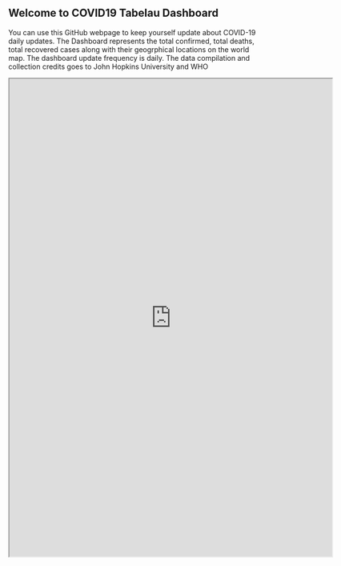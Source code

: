 ## Welcome to COVID19 Tabelau Dashboard

You can use this GitHub webpage to keep yourself update about COVID-19 daily updates. The Dashboard represents the total confirmed, total deaths, total recovered cases along with their geogrphical locations on the world map. The dashboard update frequency is daily. The data compilation and collection credits goes to John Hopkins University and WHO

<iframe src="https://public.tableau.com/profile/ameya.agavekar8645#!/vizhome/CoronavirusCOVID-19GlobalCases/Dashboard1?:showVizHome=no&:embed=true"
 width="645" height="955"></iframe>
